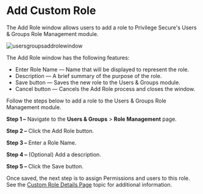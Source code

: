 # Add Custom Role

The Add Role window allows users to add a role to Privilege Secure's Users & Groups Role Management
module.

![usersgroupsaddrolewindow](/img/product_docs/privilegesecure/privilegesecure/accessmanagement/admin/policy/add/usersgroupsaddrolewindow.webp)

The Add Role window has the following features:

- Enter Role Name — Name that will be displayed to represent the role.
- Description — A brief summary of the purpose of the role.
- Save button — Saves the new role to the Users & Groups module.
- Cancel button — Cancels the Add Role process and closes the window.

Follow the steps below to add a role to the Users & Groups Role Management module.

**Step 1 –** Navigate to the **Users & Groups** > **Role Management** page.

**Step 2 –** Click the Add Role button.

**Step 3 –** Enter a Role Name.

**Step 4 –** (Optional) Add a description.

**Step 5 –** Click the Save button.

Once saved, the next step is to assign Permissions and users to this role. See the
[Custom Role Details Page](/docs/privilegesecure/4.2/privilegesecure/accessmanagement/admin/policy/page/details/rolemanagementcustom.md) topic for additional
information.
